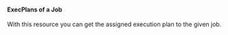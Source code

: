 #### ExecPlans of a Job

With this resource you can get the assigned execution plan to the given job.
